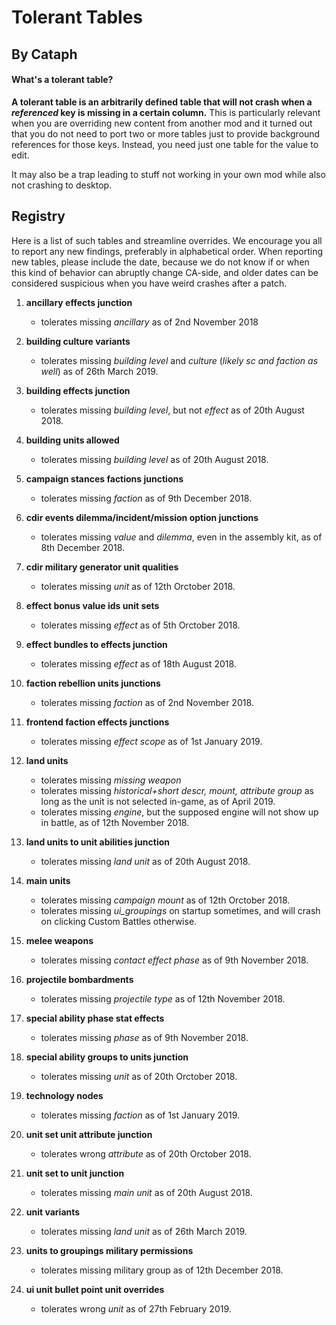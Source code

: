 # Tolerant Tables
## By Cataph

#### What's a tolerant table?

**A tolerant table is an arbitrarily defined table that will not crash when a *referenced* key is missing in a certain column.** This is particularly relevant when you are overriding new content from another mod and it turned out that you do not need to port two or more tables just to provide background references for those keys. Instead, you need just one table for the value to edit. 

It may also be a trap leading to stuff not working in your own mod while also not crashing to desktop.

## Registry

Here is a list of such tables and streamline overrides. We encourage you all to report any new findings, preferably in alphabetical order. When reporting new tables, please include the date, because we do not know if or when this kind of behavior can abruptly change CA-side, and older dates can be considered suspicious when you have weird crashes after a patch.

1. **ancillary effects junction**
	 - tolerates missing *ancillary* as of 2nd November 2018

2. **building culture variants**
	 - tolerates missing *building level* and *culture* (*likely sc and faction as well*) as of 26th March 2019.

3. **building effects junction**
	- tolerates missing *building level*, but not *effect* as of 20th August 2018.

4. **building units allowed**
	- tolerates missing *building level* as of 20th August 2018.

5. **campaign stances factions junctions**
	- tolerates missing *faction* as of 9th December 2018.

6. **cdir events dilemma/incident/mission option junctions**
	- tolerates missing *value* and *dilemma*, even in the assembly kit, as of 8th December 2018.

7. **cdir military generator unit qualities**
	- tolerates missing *unit* as of 12th Orctober 2018.

8. **effect bonus value ids unit sets**
	- tolerates missing *effect* as of 5th Orctober 2018.

9. **effect bundles to effects junction**
	- tolerates missing *effect* as of 18th August 2018. 

10. **faction rebellion units junctions**
	- tolerates missing *faction* as of 2nd November 2018.

11. **frontend faction effects junctions**
	- tolerates missing *effect scope* as of 1st January 2019.

12. **land units**
	- tolerates missing *missing weapon*
	- tolerates missing *historical+short descr, mount, attribute group* as long as the unit is not selected in-game, as of April 2019.
	- tolerates missing *engine*, but the supposed engine will not show up in battle, as of 12th November 2018.

13. **land units to unit abilities junction**
	- tolerates missing *land unit* as of 20th August 2018.

14. **main units**
	- tolerates missing *campaign mount* as of 12th Orctober 2018.
	- tolerates missing *ui_groupings* on startup sometimes, and will crash on clicking Custom Battles otherwise.

15. **melee weapons**
	- tolerates missing *contact effect phase* as of 9th November 2018.

16. **projectile bombardments**
	- tolerates missing *projectile type* as of 12th November 2018.

17. **special ability phase stat effects**
	- tolerates missing *phase* as of 9th November 2018.

18. **special ability groups to units junction**
	- tolerates missing *unit* as of 20th Orctober 2018.

19. **technology nodes**
	- tolerates missing *faction* as of 1st January 2019.

20. **unit set unit attribute junction**
	- tolerates wrong *attribute* as of 20th Orctober 2018.

21. **unit set to unit junction**
	- tolerates missing *main unit* as of 20th August 2018.

22. **unit variants**
	- tolerates missing *land unit* as of 26th March 2019.

23. **units to groupings military permissions**
	- tolerates missing military group as of 12th December 2018.

24. **ui unit bullet point unit overrides**
	- tolerates wrong *unit* as of 27th February 2019.
